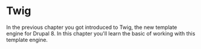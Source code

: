 # Twig

In the previous chapter you got introduced to Twig, the new template engine for Drupal 8. In this chapter you'll learn the basic of working with this template engine.

